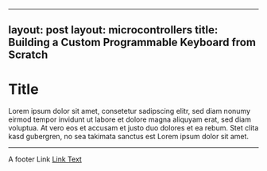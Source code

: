 
---
layout: post
layout: microcontrollers
title: Building a Custom Programmable Keyboard from Scratch
---

# Title

Lorem ipsum dolor sit amet, consetetur sadipscing elitr, sed diam nonumy eirmod
tempor invidunt ut labore et dolore magna aliquyam erat, sed diam voluptua. At
vero eos et accusam et justo duo dolores et ea rebum. Stet clita kasd gubergren,
no sea takimata sanctus est Lorem ipsum dolor sit amet.

-----
A footer Link <a href="https://github.com/binaryplease">Link Text</a>

